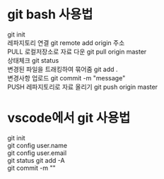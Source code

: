 # git bash 사용법

git init  
레파지토리 연결 git remote add origin 주소  
PULL 로컬저장소로 자료 다운 git pull origin master  
상태체크 git status  
변경된 파일을 트래킹하여 묶어줌 git add .  
변경사항 업로드 git commit -m "message"  
PUSH 레파지토리로 자료 올리기 git push origin master  

# vscode에서 git 사용법
git init  
git config user.name  
git config user.email  
git status 
git add -A  
git commit -m ""  
